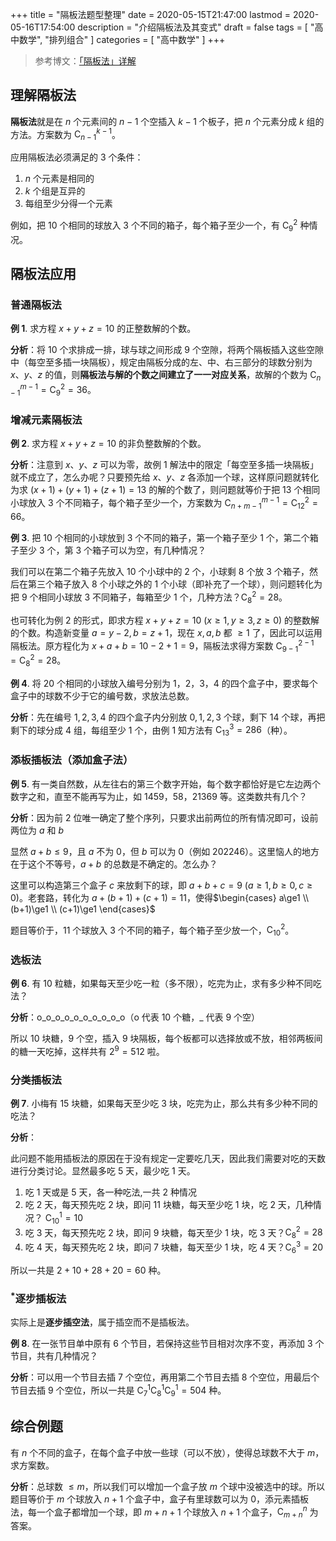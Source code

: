 +++
title = "隔板法题型整理"
date = 2020-05-15T21:47:00
lastmod = 2020-05-16T17:54:00
description = "介绍隔板法及其变式"
draft = false
tags = [ "高中数学", "排列组合" ]
categories = [ "高中数学" ]
+++

> 参考博文：[「隔板法」详解](https://www.cnblogs.com/lfri/p/10439510.html) 

## 理解隔板法

**隔板法**就是在 $n$ 个元素间的 $n-1$ 个空插入 $k-1$ 个板子，把 $n$ 个元素分成 $k$ 组的方法。方案数为 $\mathrm{C}_{n-1}^{k-1}$。

应用隔板法必须满足的 3 个条件：

1. $n$ 个元素是相同的
2. $k$ 个组是互异的
3. 每组至少分得一个元素

例如，把 10 个相同的球放入 3 个不同的箱子，每个箱子至少一个，有 $\mathrm{C}_9^2$ 种情况。

## 隔板法应用

### 普通隔板法

**例 1**. 求方程 $x+y+z=10$ 的正整数解的个数。

**分析**：将 $10$ 个求排成一排，球与球之间形成 $9$ 个空隙，将两个隔板插入这些空隙中（每空至多插一块隔板），规定由隔板分成的左、中、右三部分的球数分别为 $x$、$y$、$z$ 的值，则**隔板法与解的个数之间建立了一一对应关系**，故解的个数为 $\mathrm{C}_{n-1}^{ m-1} = \mathrm{C}_9^2 = 36$。

### 增减元素隔板法

**例 2**. 求方程 $x+y+z=10$ 的非负整数解的个数。

**分析**：注意到 $x$、$y$、$z$ 可以为零，故例 1 解法中的限定「每空至多插一块隔板」就不成立了，怎么办呢？只要预先给 $x$、$y$、$z$ 各添加一个球，这样原问题就转化为求 $(x+1)+(y+1)+(z+1)=13$ 的解的个数了，则问题就等价于把 $13$ 个相同小球放入 $3$ 个不同箱子，每个箱子至少一个，方案数为 $\mathrm{C}_{n+m-1}^{m-1}=\mathrm{C}_{12}^2=66$。

**例 3**. 把 $10$ 个相同的小球放到 $3$ 个不同的箱子，第一个箱子至少 $1$ 个，第二个箱子至少 $3$ 个，第 $3$ 个箱子可以为空，有几种情况？

我们可以在第二个箱子先放入 $10$ 个小球中的 $2$ 个，小球剩 $8$ 个放 $3$ 个箱子，然后在第三个箱子放入 $8$ 个小球之外的 $1$ 个小球（即补充了一个球），则问题转化为把 $9$ 个相同小球放 $3$ 不同箱子，每箱至少 $1$ 个，几种方法？$\mathrm{C}_8^2=28$。

也可转化为例 2 的形式，即求方程 $x+y+z=10\ (x\ge 1,y\ge 3,z\ge 0)$ 的整数解的个数。构造新变量 $a=y-2, b=z+1$，现在 $x,a,b$ 都 $\ge 1$ 了，因此可以运用隔板法。原方程化为 $x+a+b=10-2+1=9$，隔板法求得方案数 $\mathrm{C}_{9-1}^{2-1}=\mathrm{C}_8^2=28$。

**例 4**. 将 20 个相同的小球放入编号分别为 1，2，3，4 的四个盒子中，要求每个盒子中的球数不少于它的编号数，求放法总数。

**分析**：先在编号 $1,2,3,4$ 的四个盒子内分别放 $0,1,2,3$ 个球，剩下 $14$ 个球，再把剩下的球分成 $4$ 组，每组至少 $1$ 个，由例 $1$ 知方法有 $\mathrm{C}_{13}^3=286$（种）。

### 添板插板法（添加盒子法）

**例 5**. 有一类自然数，从左往右的第三个数字开始，每个数字都恰好是它左边两个数字之和，直至不能再写为止，如 1459，58，21369 等。这类数共有几个？

**分析**：因为前 2 位唯一确定了整个序列，只要求出前两位的所有情况即可，设前两位为 $a$ 和 $b$

显然 $a + b \le 9$，且 $a$ 不为 $0$，但 $b$ 可以为 0（例如 202246）。这里恼人的地方在于这个不等号，$a+b$ 的总数是不确定的。怎么办？

这里可以构造第三个盒子 $c$ 来放剩下的球，即 $a+b+c=9\ (a\ge1,b\ge0,c\ge0)$。老套路，转化为 $a+(b+1)+(c+1)=11$，使得$\begin{cases} a\ge1 \\ (b+1)\ge1 \\ (c+1)\ge1 \end{cases}$

题目等价于，11 个球放入 3 个不同的箱子，每个箱子至少放一个，$\mathrm{C}_{10}^2$。

### 选板法

**例 6**. 有 10 粒糖，如果每天至少吃一粒（多不限），吃完为止，求有多少种不同吃法？

**分析**：o\_o\_o\_o\_o\_o\_o\_o\_o\_o（o 代表 10 个糖，\_ 代表 9 个空）

所以 10 块糖，9 个空，插入 9 块隔板，每个板都可以选择放或不放，相邻两板间的糖一天吃掉，这样共有 $2^9=512$ 啦。

### 分类插板法

**例 7**. 小梅有 15 块糖，如果每天至少吃 3 块，吃完为止，那么共有多少种不同的吃法？

**分析**：

此问题不能用插板法的原因在于没有规定一定要吃几天，因此我们需要对吃的天数进行分类讨论。显然最多吃 5 天，最少吃 1 天。

1. 吃 1 天或是 5 天，各一种吃法,一共 $2$ 种情况   
2. 吃 2 天，每天预先吃 2 块，即问 11 块糖，每天至少吃 1 块，吃 2 天，几种情况？ $\mathrm{C}_{10}^1=10$   
3. 吃 3 天，每天预先吃 2 块，即问 9 块糖，每天至少 1 块，吃 3 天？$\mathrm{C}_8^2=28$
4. 吃 4 天，每天预先吃 2 块，即问 7 块糖，每天至少 1 块，吃 4 天？$\mathrm{C}_6^3=20$

所以一共是 $2+10+28+20=60$ 种。

### <sup>*</sup>逐步插板法  

实际上是**逐步插空法**，属于插空而不是插板法。

**例 8**. 在一张节目单中原有 6 个节目，若保持这些节目相对次序不变，再添加 3 个节目，共有几种情况？  

**分析**：可以用一个节目去插 7 个空位，再用第二个节目去插 8 个空位，用最后个节目去插 9 个空位，所以一共是 $\mathrm{C}_7^1 \mathrm{C}_8^1 \mathrm{C}_9^1=504$ 种。

## 综合例题

有 $n$ 个不同的盒子，在每个盒子中放一些球（可以不放），使得总球数不大于 $m$，求方案数。

**分析**：总球数 $\le m$，所以我们可以增加一个盒子放 $m$ 个球中没被选中的球。所以题目等价于 $m$ 个球放入 $n+1$ 个盒子中，盒子有里球数可以为 $0$，添元素插板法，每一个盒子都增加一个球，即 $m+n+1$ 个球放入 $n+1$ 个盒子，$\mathrm{C}_{m+n}^n$ 为答案。
